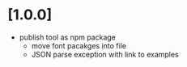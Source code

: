 # [1.0.0]
* publish tool as npm package
  * move font pacakges into file
  * JSON parse exception with link to examples